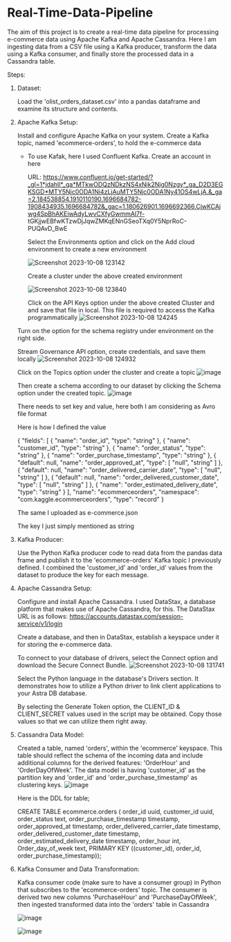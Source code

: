 # Real-Time-Data-Pipeline
The aim of this project is to create a real-time data pipeline for
processing e-commerce data using Apache Kafka and Apache
Cassandra. Here I am ingesting data from a CSV file using a Kafka producer,
transform the data using a Kafka consumer, and finally store the
processed data in a Cassandra table.

Steps:
1. Dataset:
   
   Load the 'olist_orders_dataset.csv' into a pandas dataframe and
   examine its structure and contents.
2. Apache Kafka Setup:
   
   Install and configure Apache Kafka on your system. Create a
   Kafka topic, named 'ecommerce-orders', to hold the e-commerce
   data
   
   * To use Kafak, here I used Confluent Kafka. Create an account in here
     
     URL: https://www.confluent.io/get-started/?_gl=1*jdahll*_ga*MTkwODQzNDkzNS4xNjk2Njg0Nzgy*_ga_D2D3EGKSGD*MTY5Njc0ODA1Ni4zLjAuMTY5Njc0ODA1Ny41OS4wLjA.&_ga=2.184538854.1910110190.1696684782-1908434935.1696684782&_gac=1.180626901.1696692366.CjwKCAjwg4SpBhAKEiwAdyLwvCXfyGwmmAl7f-        tGKjjwEBfwKTzwDjJqwZMKqENnGSeoTXq0Y5NprRoC-PUQAvD_BwE

     Select the Environments option and click on the Add cloud environment to create a new environment

     ![Screenshot 2023-10-08 123142](https://github.com/Anirudh-Aravind/Real-Time-Data-Pipeline/assets/84184475/9cab5ddd-f433-479f-bdd5-149e2f932e17)


     Create a cluster under the above created environment

     ![Screenshot 2023-10-08 123840](https://github.com/Anirudh-Aravind/Real-Time-Data-Pipeline/assets/84184475/51e164fa-e64a-4e20-9395-804bf894cdc9)

     Click on the API Keys option under the above created Cluster and and save that file in local. This file is required to access the Kafka programmatically
     ![Screenshot 2023-10-08 124245](https://github.com/Anirudh-Aravind/Real-Time-Data-Pipeline/assets/84184475/cc0c0675-69b1-4fb4-a51d-05fe105f746e)


    Turn on the option for the schema registry under environment on the right side.

    Stream Governance API option, create credentials, and save them locally
   ![Screenshot 2023-10-08 124932](https://github.com/Anirudh-Aravind/Real-Time-Data-Pipeline/assets/84184475/44915aed-78a0-43ac-b7da-50437b4c5078)

   Click on the Topics option under the cluster and create a topic
   ![image](https://github.com/Anirudh-Aravind/Real-Time-Data-Pipeline/assets/84184475/75324f2e-a308-4312-802b-2f39388fe2f2)


   Then create a schema according to our dataset by clicking the Schema option under the created topic.
   ![image](https://github.com/Anirudh-Aravind/Real-Time-Data-Pipeline/assets/84184475/e86ebbad-c588-4ec1-825f-d6883e61d0d5)

   There needs to set key and value, here both I am considering as Avro file format

     Here is how I defined the value
  
     {
    "fields": [
      {
        "name": "order_id",
        "type": "string"
      },
      {
        "name": "customer_id",
        "type": "string"
      },
      {
        "name": "order_status",
        "type": "string"
      },
      {
        "name": "order_purchase_timestamp",
        "type": "string"
      },
      {
        "default": null,
        "name": "order_approved_at",
        "type": [
          "null",
          "string"
        ]
      },
      {
        "default": null,
        "name": "order_delivered_carrier_date",
        "type": [
          "null",
          "string"
        ]
      },
      {
        "default": null,
        "name": "order_delivered_customer_date",
        "type": [
          "null",
          "string"
        ]
      },
      {
        "name": "order_estimated_delivery_date",
        "type": "string"
      }
    ],
    "name": "ecommerceorders",
    "namespace": "com.kaggle.ecommerceorders",
    "type": "record"
  }

    The same I uploaded as e-commerce.json

    The key I just simply mentioned as string


3. Kafka Producer:

     Use the Python Kafka producer code to read data from the pandas data frame and publish it to the 'ecommerce-orders' Kafka topic I previously defined. I combined the 'customer_id' and 'order_id' values from the dataset to produce the key for each message.

4. Apache Cassandra Setup:

   Configure and install Apache Cassandra. I used DataStax, a database platform that makes use of Apache Cassandra, for this.
   The DataStax URL is as follows: https://accounts.datastax.com/session-service/v1/login
  
   Create a database, and then in DataStax, establish a keyspace under it for storing the e-commerce data.
  
    To connect to your database of drivers, select the Connect option and download the Secure Connect Bundle.
   ![Screenshot 2023-10-08 131741](https://github.com/Anirudh-Aravind/Real-Time-Data-Pipeline/assets/84184475/d76189d1-6639-4112-bb5a-d541e98a083c)
  
   Select the Python language in the database's Drivers section. It demonstrates how to utilize a Python driver to link client applications to your Astra DB database.
   
   By selecting the Generate Token option, the CLIENT_ID & CLIENT_SECRET values used in the script may be obtained. Copy those values so that we can utilize them right away.


5. Cassandra Data Model:
   
   Created a table, named 'orders', within the 'ecommerce'
   keyspace. This table should reflect the schema of the incoming
   data and include additional columns for the derived features:
   'OrderHour' and 'OrderDayOfWeek'. The data model is having
   'customer_id' as the partition key and 'order_id' and
   'order_purchase_timestamp' as clustering keys.
 ![image](https://github.com/Anirudh-Aravind/Real-Time-Data-Pipeline/assets/84184475/956f25e3-4c23-4e63-9cd1-7c95a77a129e)
    
    Here is the DDL for table;
    
    CREATE TABLE ecommerce.orders (
                    order_id uuid,
                    customer_id uuid,
                    order_status text,
                    order_purchase_timestamp timestamp,
                    order_approved_at timestamp,
                    order_delivered_carrier_date timestamp,
                    order_delivered_customer_date timestamp,
                    order_estimated_delivery_date timestamp,
                    order_hour int,
                    Order_day_of_week text,
                    PRIMARY KEY ((customer_id), order_id,
                    order_purchase_timestamp));

6. Kafka Consumer and Data Transformation:
   
    Kafka consumer code (make sure to have a consumer group)
    in Python that subscribes to the 'ecommerce-orders' topic. The
    consumer is derived two new columns 'PurchaseHour' and
    'PurchaseDayOfWeek', then ingested transformed data into the
    'orders' table in Cassandra


   ![image](https://github.com/Anirudh-Aravind/Real-Time-Data-Pipeline/assets/84184475/63674afa-f0e5-44a3-aea6-fa061f0de22b)
   
   
   ![image](https://github.com/Anirudh-Aravind/Real-Time-Data-Pipeline/assets/84184475/51d5d0a2-da35-4f7c-83dc-2f0d6df544cb)

      





     





